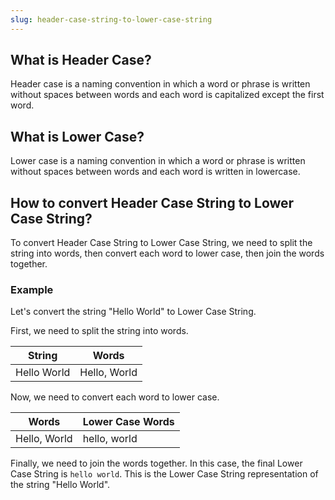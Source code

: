 ```yaml
---
slug: header-case-string-to-lower-case-string
---
```


## What is Header Case?

Header case is a naming convention in which a word or phrase is written without spaces between words and each word is capitalized except the first word.

## What is Lower Case?

Lower case is a naming convention in which a word or phrase is written without spaces between words and each word is written in lowercase.

## How to convert Header Case String to Lower Case String?

To convert Header Case String to Lower Case String, we need to split the string into words, then convert each word to lower case, then join the words together.

### Example

Let's convert the string "Hello World" to Lower Case String.

First, we need to split the string into words.

| String      | Words        |
| ----------- | ------------ |
| Hello World | Hello, World |

Now, we need to convert each word to lower case.

| Words        | Lower Case Words |
| ------------ | ---------------- |
| Hello, World | hello, world     |

Finally, we need to join the words together. In this case, the final Lower Case String is `hello world`. This is the Lower Case String representation of the string "Hello World".
